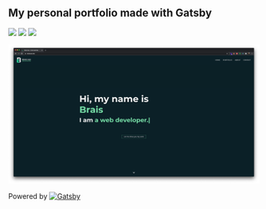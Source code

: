 ## My personal portfolio made with Gatsby


![](https://img.shields.io/netlify/8e8c1326-c6a2-4e67-86ad-bcb6f68b3e4c?label=Netlify&logo=Netlify&style=flat-square)
![](https://img.shields.io/github/repo-size/BraisC/braiscao.dev?logo=github&style=flat-square)
![](https://img.shields.io/website?label=Status&logo=website&style=flat-square&up_message=Online&url=https%3A%2F%2Fbraiscao.dev)

![Thumbnail](https://github.com/BraisC/braiscao.dev/blob/master/thumbnail.png?raw=true)

Powered by <a href="https://www.gatsbyjs.com/"><img width="20px" src="https://i.stack.imgur.com/EDy8G.png"
     alt="Gatsby"
      /></a>
